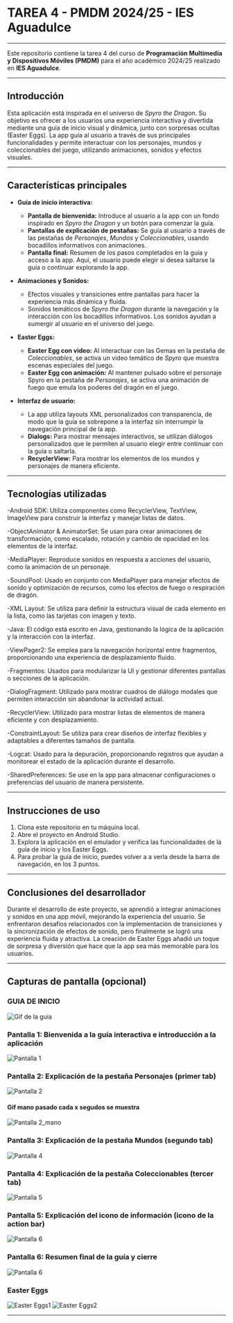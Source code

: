 # TAREA 4 - PMDM 2024/25 - IES Aguadulce

---

Este repositorio contiene la tarea 4 del curso de **Programación Multimedia y Dispositivos Móviles (PMDM)** para el año académico 2024/25 realizado en **IES Aguadulce**.

---

## Introducción

Esta aplicación está inspirada en el universo de *Spyro the Dragon*. Su objetivo es ofrecer a los usuarios una experiencia interactiva y divertida mediante una guía de inicio visual y dinámica, junto con sorpresas ocultas (Easter Eggs). La app guía al usuario a través de sus principales funcionalidades y permite interactuar con los personajes, mundos y coleccionables del juego, utilizando animaciones, sonidos y efectos visuales.

---

## Características principales

- **Guía de inicio interactiva:**
  - **Pantalla de bienvenida:** Introduce al usuario a la app con un fondo inspirado en *Spyro the Dragon* y un botón para comenzar la guía.
  - **Pantallas de explicación de pestañas:** Se guía al usuario a través de las pestañas de *Personajes*, *Mundos* y *Coleccionables*, usando bocadillos informativos con animaciones.
  - **Pantalla final:** Resumen de los pasos completados en la guía y acceso a la app. Aquí, el usuario puede elegir si desea saltarse la guía o continuar explorando la app.

- **Animaciones y Sonidos:**
  - Efectos visuales y transiciones entre pantallas para hacer la experiencia más dinámica y fluida.
  - Sonidos temáticos de *Spyro the Dragon* durante la navegación y la interacción con los bocadillos informativos. Los sonidos ayudan a sumergir al usuario en el universo del juego.

- **Easter Eggs:**
  - **Easter Egg con video:** Al interactuar con las Gemas en la pestaña de *Coleccionables*, se activa un video temático de *Spyro* que muestra escenas especiales del juego.
  - **Easter Egg con animación:** Al mantener pulsado sobre el personaje Spyro en la pestaña de *Personajes*, se activa una animación de fuego que emula los poderes del dragón en el juego.

- **Interfaz de usuario:**
  - La app utiliza layouts XML personalizados con transparencia, de modo que la guía se sobrepone a la interfaz sin interrumpir la navegación principal de la app.
  - **Dialogs:** Para mostrar mensajes interactivos, se utilizan diálogos personalizados que le permiten al usuario elegir entre continuar con la guía o saltarla.
  - **RecyclerView:** Para mostrar los elementos de los mundos y personajes de manera eficiente.

---

## Tecnologías utilizadas

  -Android SDK: Utiliza componentes como RecyclerView, TextView, ImageView para construir la interfaz y manejar listas de datos.

  -ObjectAnimator & AnimatorSet: Se usan para crear animaciones de transformación, como escalado, rotación y cambio de opacidad en los elementos de la interfaz.

  -MediaPlayer: Reproduce sonidos en respuesta a acciones del usuario, como la animación de un personaje.

  -SoundPool: Usado en conjunto con MediaPlayer para manejar efectos de sonido y optimización de recursos, como los efectos de fuego o respiración de dragón.

  -XML Layout: Se utiliza para definir la estructura visual de cada elemento en la lista, como las tarjetas con imagen y texto.

  -Java: El código está escrito en Java, gestionando la lógica de la aplicación y la interacción con la interfaz.

  -ViewPager2: Se emplea para la navegación horizontal entre fragmentos, proporcionando una experiencia de desplazamiento fluido.

  -Fragmentos: Usados para modularizar la UI y gestionar diferentes pantallas o secciones de la aplicación.

  -DialogFragment: Utilizado para mostrar cuadros de diálogo modales que permiten interacción sin abandonar la actividad actual.

  -RecyclerView: Utilizado para mostrar listas de elementos de manera eficiente y con desplazamiento.

  -ConstraintLayout: Se utiliza para crear diseños de interfaz flexibles y adaptables a diferentes tamaños de pantalla.

  -Logcat: Usado para la depuración, proporcionando registros que ayudan a monitorear el estado de la aplicación durante el desarrollo.

  -SharedPreferences: Se use en la app para almacenar configuraciones o preferencias del usuario de manera persistente.

---

## Instrucciones de uso

1. Clona este repositorio en tu máquina local.
2. Abre el proyecto en Android Studio.
3. Explora la aplicación en el emulador y verifica las funcionalidades de la guía de inicio y los Easter Eggs.
4. Para probar la guía de inicio, puedes volver a a verla desde la barra de navegación, en los 3 puntos.

---

## Conclusiones del desarrollador

Durante el desarrollo de este proyecto, se aprendió a integrar animaciones y sonidos en una app móvil, mejorando la experiencia del usuario. Se enfrentaron desafíos relacionados con la implementación de transiciones y la sincronización de efectos de sonido, pero finalmente se logró una experiencia fluida y atractiva. La creación de Easter Eggs añadió un toque de sorpresa y diversión que hace que la app sea más memorable para los usuarios.

---

## Capturas de pantalla (opcional)

### GUIA DE INICIO
![Gif de la guia](/README_IMG/guia_ALL.gif)
### Pantalla 1: Bienvenida a la guía interactiva e introducción a la aplicación

![Pantalla 1](/README_IMG/guia02.png)
### Pantalla 2: Explicación de la pestaña Personajes (primer tab)
![Pantalla 2](/README_IMG/guia03.png)
#### Gif mano pasado cada x segudos se muestra
![Pantalla 2_mano](/README_IMG/guia04.png)
### Pantalla 3: Explicación de la pestaña Mundos (segundo tab)
![Pantalla 4](/README_IMG/guia05.png)
### Pantalla 4: Explicación de la pestaña Coleccionables (tercer tab)
![Pantalla 5](/README_IMG/guia06.png)
### Pantalla 5: Explicación del icono de información (icono de la action bar)
![Pantalla 6](/README_IMG/guia07.png)
### Pantalla 6: Resumen final de la guía y cierre
![Pantalla 6](/README_IMG/guia08.png)

### Easter Eggs
![Easter Eggs1](/README_IMG/egg01.gif)
![Easter Eggs2](/README_IMG/egg02.gif)
****